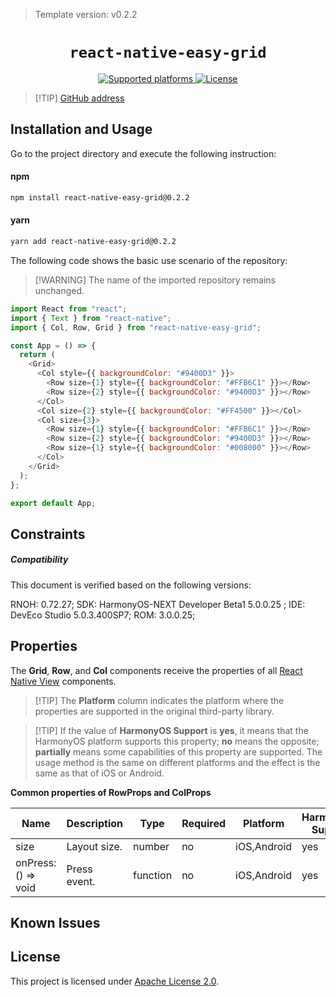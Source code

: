 > Template version: v0.2.2

<p align="center">
  <h1 align="center"> <code>react-native-easy-grid</code> </h1>
</p>
<p align="center">
    <a href="https://github.com/GeekyAnts/react-native-easy-grid">
        <img src="https://img.shields.io/badge/platforms-android%20|%20ios%20|%20harmony%20-lightgrey.svg" alt="Supported platforms" />
    </a>
    <a href="https://github.com/GeekyAnts/react-native-easy-grid/blob/master/LICENSE">
        <img src="https://img.shields.io/badge/license-Apache License 2.0-green.svg" alt="License" />
    </a>
</p>

> [!TIP] [GitHub address](https://github.com/GeekyAnts/react-native-easy-grid)

## Installation and Usage

Go to the project directory and execute the following instruction:

#### **npm**

```bash
npm install react-native-easy-grid@0.2.2
```

#### **yarn**

```bash
yarn add react-native-easy-grid@0.2.2
```

<!-- tabs:end -->

The following code shows the basic use scenario of the repository:

> [!WARNING] The name of the imported repository remains unchanged.

```js
import React from "react";
import { Text } from "react-native";
import { Col, Row, Grid } from "react-native-easy-grid";

const App = () => {
  return (
    <Grid>
      <Col style={{ backgroundColor: "#9400D3" }}>
        <Row size={1} style={{ backgroundColor: "#FFB6C1" }}></Row>
        <Row size={2} style={{ backgroundColor: "#9400D3" }}></Row>
      </Col>
      <Col size={2} style={{ backgroundColor: "#FF4500" }}></Col>
      <Col size={3}>
        <Row size={1} style={{ backgroundColor: "#FFB6C1" }}></Row>
        <Row size={2} style={{ backgroundColor: "#9400D3" }}></Row>
        <Row size={1} style={{ backgroundColor: "#008000" }}></Row>
      </Col>
    </Grid>
  );
};

export default App;
```

## Constraints

##### Compatibility

This document is verified based on the following versions:

RNOH: 0.72.27; SDK: HarmonyOS-NEXT Developer Beta1 5.0.0.25 ; IDE: DevEco Studio 5.0.3.400SP7; ROM: 3.0.0.25;

## Properties

The **Grid**, **Row**, and **Col** components receive the properties of all [React Native View](https://reactnative.dev/docs/view#props) components.

> [!TIP] The **Platform** column indicates the platform where the properties are supported in the original third-party library.

> [!TIP] If the value of **HarmonyOS Support** is **yes**, it means that the HarmonyOS platform supports this property; **no** means the opposite; **partially** means some capabilities of this property are supported. The usage method is the same on different platforms and the effect is the same as that of iOS or Android.

**Common properties of RowProps and ColProps**

| Name                | Description | Type     | Required | Platform    | HarmonyOS Support |
| ------------------- | ----------- | -------- | -------- | ----------- | ----------------- |
| size                | Layout size.   | number   | no       | iOS,Android | yes               |
| onPress: () => void | Press event.   | function | no       | iOS,Android | yes               |

## Known Issues

## License

This project is licensed under [Apache License 2.0](https://github.com/GeekyAnts/react-native-easy-grid/blob/master/LICENSE).
